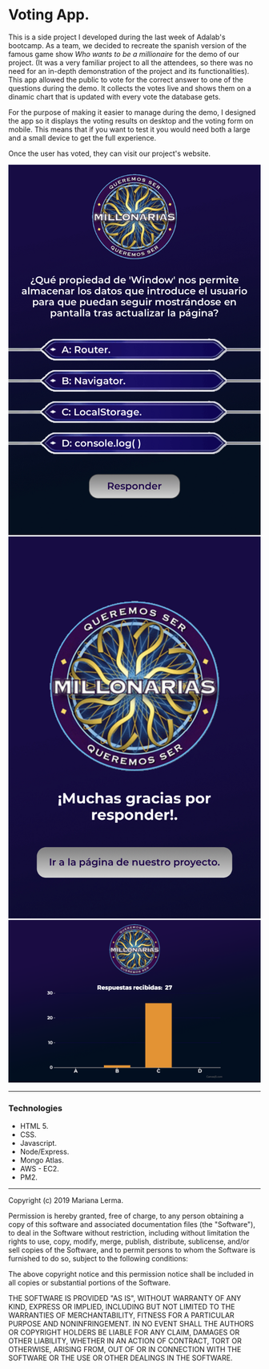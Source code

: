 
# Voting App.

This is a side project I developed during the last week of Adalab's bootcamp. As a team, we decided to recreate the spanish version of the famous game show *Who wants to be a millionaire* for the demo of our project. (It was a very familiar project to all the attendees, so there was no need for an in-depth demonstration of the project and its functionalities).
This app allowed the public to vote for the correct answer to one of the questions during the demo. It collects the votes live and shows them on a dinamic chart that is updated with every vote the database gets.

For the purpose of making it easier to manage during the demo, I designed the app so it displays the voting results on desktop and the voting form on mobile. This means that if you want to test it you would need both a large and a small device to get the full experience.

Once the user has voted, they can visit our project's website.

![VA-mobile](VA-mobile.jpg)
![VA-modal](VA-modal.jpg)
![VA-desktop](VA-desktop.png)

----

### Technologies

* HTML 5.
* CSS.
* Javascript.
* Node/Express.
* Mongo Atlas.
* AWS - EC2.
* PM2.

----

Copyright (c) 2019 Mariana Lerma.

Permission is hereby granted, free of charge, to any person obtaining a copy
of this software and associated documentation files (the "Software"), to deal
in the Software without restriction, including without limitation the rights
to use, copy, modify, merge, publish, distribute, sublicense, and/or sell
copies of the Software, and to permit persons to whom the Software is
furnished to do so, subject to the following conditions:

The above copyright notice and this permission notice shall be included in all
copies or substantial portions of the Software.

THE SOFTWARE IS PROVIDED "AS IS", WITHOUT WARRANTY OF ANY KIND, EXPRESS OR
IMPLIED, INCLUDING BUT NOT LIMITED TO THE WARRANTIES OF MERCHANTABILITY,
FITNESS FOR A PARTICULAR PURPOSE AND NONINFRINGEMENT. IN NO EVENT SHALL THE
AUTHORS OR COPYRIGHT HOLDERS BE LIABLE FOR ANY CLAIM, DAMAGES OR OTHER
LIABILITY, WHETHER IN AN ACTION OF CONTRACT, TORT OR OTHERWISE, ARISING FROM,
OUT OF OR IN CONNECTION WITH THE SOFTWARE OR THE USE OR OTHER DEALINGS IN THE
SOFTWARE.
